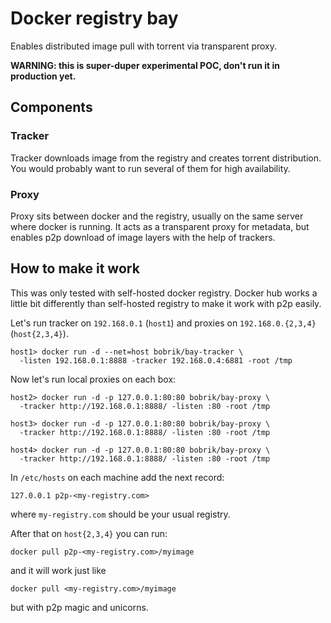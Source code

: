 # Docker registry bay

Enables distributed image pull with torrent via transparent proxy.

**WARNING: this is super-duper experimental POC, don't run it in production yet.**

## Components

### Tracker

Tracker downloads image from the registry and creates torrent distribution.
You would probably want to run several of them for high availability.

### Proxy

Proxy sits between docker and the registry, usually on the same server
where docker is running. It acts as a transparent proxy for metadata,
but enables p2p download of image layers with the help of trackers.

## How to make it work

This was only tested with self-hosted docker registry.
Docker hub works a little bit differently than self-hosted
registry to make it work with p2p easily.

Let's run tracker on `192.168.0.1` (`host1`) and proxies on `192.168.0.{2,3,4}` (`host{2,3,4}`).

```
host1> docker run -d --net=host bobrik/bay-tracker \
  -listen 192.168.0.1:8888 -tracker 192.168.0.4:6881 -root /tmp
```

Now let's run local proxies on each box:

```
host2> docker run -d -p 127.0.0.1:80:80 bobrik/bay-proxy \
  -tracker http://192.168.0.1:8888/ -listen :80 -root /tmp

host3> docker run -d -p 127.0.0.1:80:80 bobrik/bay-proxy \
  -tracker http://192.168.0.1:8888/ -listen :80 -root /tmp

host4> docker run -d -p 127.0.0.1:80:80 bobrik/bay-proxy \
  -tracker http://192.168.0.1:8888/ -listen :80 -root /tmp
```

In `/etc/hosts` on each machine add the next record:

```
127.0.0.1 p2p-<my-registry.com>
```

where `my-registry.com` should be your usual registry.

After that on `host{2,3,4}` you can run:


```
docker pull p2p-<my-registry.com>/myimage
```

and it will work just like

```
docker pull <my-registry.com>/myimage
```

but with p2p magic and unicorns.
